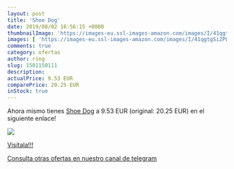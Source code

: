 ```yaml
---
layout: post
title: 'Shoe Dog'
date: 2019/08/02 16:56:15 +0000
thumbnailImage: 'https://images-eu.ssl-images-amazon.com/images/I/41qgtgSiZPL._SL200_.jpg'
images: [ 'https://images-eu.ssl-images-amazon.com/images/I/41qgtgSiZPL._SL200_.jpg' ]
comments: true
category: ofertas
author: ring
slug: 1501150111
description:
actualPrice: 9.53 EUR
comparePrice: 20.25 EUR
inStock: true
---
```


Ahora mismo tienes [Shoe Dog](https://www.amazon.com/dp/1501150111/?tag=redken08-20) a 9.53 EUR (original: 20.25 EUR) en el siguiente enlace!

[![](https://images-eu.ssl-images-amazon.com/images/I/41qgtgSiZPL._SL200_.jpg)](https://www.amazon.com/dp/1501150111/?tag=redken08-20)

[Visítala!!!](https://www.amazon.com/dp/1501150111/?tag=redken08-20)

[Consulta otras ofertas en nuestro canal de telegram](https://t.me/s/ofertas25)
